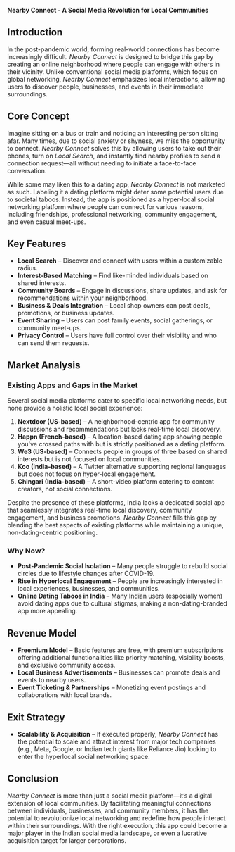 **Nearby Connect - A Social Media Revolution for Local Communities**

## **Introduction**
In the post-pandemic world, forming real-world connections has become increasingly difficult. *Nearby Connect* is designed to bridge this gap by creating an online neighborhood where people can engage with others in their vicinity. Unlike conventional social media platforms, which focus on global networking, *Nearby Connect* emphasizes local interactions, allowing users to discover people, businesses, and events in their immediate surroundings.

## **Core Concept**
Imagine sitting on a bus or train and noticing an interesting person sitting afar. Many times, due to social anxiety or shyness, we miss the opportunity to connect. *Nearby Connect* solves this by allowing users to take out their phones, turn on *Local Search*, and instantly find nearby profiles to send a connection request—all without needing to initiate a face-to-face conversation.

While some may liken this to a dating app, *Nearby Connect* is not marketed as such. Labeling it a dating platform might deter some potential users due to societal taboos. Instead, the app is positioned as a hyper-local social networking platform where people can connect for various reasons, including friendships, professional networking, community engagement, and even casual meet-ups.

## **Key Features**
- **Local Search** – Discover and connect with users within a customizable radius.
- **Interest-Based Matching** – Find like-minded individuals based on shared interests.
- **Community Boards** – Engage in discussions, share updates, and ask for recommendations within your neighborhood.
- **Business & Deals Integration** – Local shop owners can post deals, promotions, or business updates.
- **Event Sharing** – Users can post family events, social gatherings, or community meet-ups.
- **Privacy Control** – Users have full control over their visibility and who can send them requests.

## **Market Analysis**
### **Existing Apps and Gaps in the Market**
Several social media platforms cater to specific local networking needs, but none provide a holistic local social experience:

1. **Nextdoor (US-based)** – A neighborhood-centric app for community discussions and recommendations but lacks real-time local discovery.
2. **Happn (French-based)** – A location-based dating app showing people you've crossed paths with but is strictly positioned as a dating platform.
3. **We3 (US-based)** – Connects people in groups of three based on shared interests but is not focused on local communities.
4. **Koo (India-based)** – A Twitter alternative supporting regional languages but does not focus on hyper-local engagement.
5. **Chingari (India-based)** – A short-video platform catering to content creators, not social connections.

Despite the presence of these platforms, India lacks a dedicated social app that seamlessly integrates real-time local discovery, community engagement, and business promotions. *Nearby Connect* fills this gap by blending the best aspects of existing platforms while maintaining a unique, non-dating-centric positioning.

### **Why Now?**
- **Post-Pandemic Social Isolation** – Many people struggle to rebuild social circles due to lifestyle changes after COVID-19.
- **Rise in Hyperlocal Engagement** – People are increasingly interested in local experiences, businesses, and communities.
- **Online Dating Taboos in India** – Many Indian users (especially women) avoid dating apps due to cultural stigmas, making a non-dating-branded app more appealing.

## **Revenue Model**
- **Freemium Model** – Basic features are free, with premium subscriptions offering additional functionalities like priority matching, visibility boosts, and exclusive community access.
- **Local Business Advertisements** – Businesses can promote deals and events to nearby users.
- **Event Ticketing & Partnerships** – Monetizing event postings and collaborations with local brands.

## **Exit Strategy**
- **Scalability & Acquisition** – If executed properly, *Nearby Connect* has the potential to scale and attract interest from major tech companies (e.g., Meta, Google, or Indian tech giants like Reliance Jio) looking to enter the hyperlocal social networking space.

## **Conclusion**
*Nearby Connect* is more than just a social media platform—it’s a digital extension of local communities. By facilitating meaningful connections between individuals, businesses, and community members, it has the potential to revolutionize local networking and redefine how people interact within their surroundings. With the right execution, this app could become a major player in the Indian social media landscape, or even a lucrative acquisition target for larger corporations.

